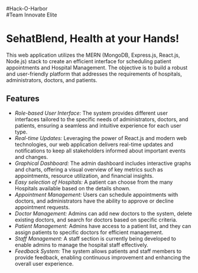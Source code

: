 #Hack-O-Harbor <br>
#Team Innovate Elite

# SehatBlend, Health at your Hands!

This web application utilizes the MERN (MongoDB, Express.js, React.js, Node.js) stack to create an efficient interface for scheduling patient appointments and Hospital Management. The objective is to build a robust and user-friendly platform that addresses the requirements of hospitals, administrators, doctors, and patients.

## Features

- *Role-based User Interface:* The system provides different user interfaces tailored to the specific needs of administrators, doctors, and patients, ensuring a seamless and intuitive experience for each user type.
- *Real-time Updates:* Leveraging the power of React.js and modern web technologies, our web application delivers real-time updates and notifications to keep all stakeholders informed about important events and changes.
- *Graphical Dashboard:* The admin dashboard includes interactive graphs and charts, offering a visual overview of key metrics such as appointments, resource utilization, and financial insights.
- *Easy selection of Hospitals:* A patient can choose from the many Hospitals available based on the details shown.
- *Appointment Management:* Users can schedule appointments with doctors, and administrators have the ability to approve or decline appointment requests.
- *Doctor Management:* Admins can add new doctors to the system, delete existing doctors, and search for doctors based on specific criteria.
- *Patient Management:* Admins have access to a patient list, and they can assign patients to specific doctors for efficient management.
- *Staff Management:* A staff section is currently being developed to enable admins to manage the hospital staff effectively.
- *Feedback System:* The system allows patients and staff members to provide feedback, enabling continuous improvement and enhancing the overall user experience.
